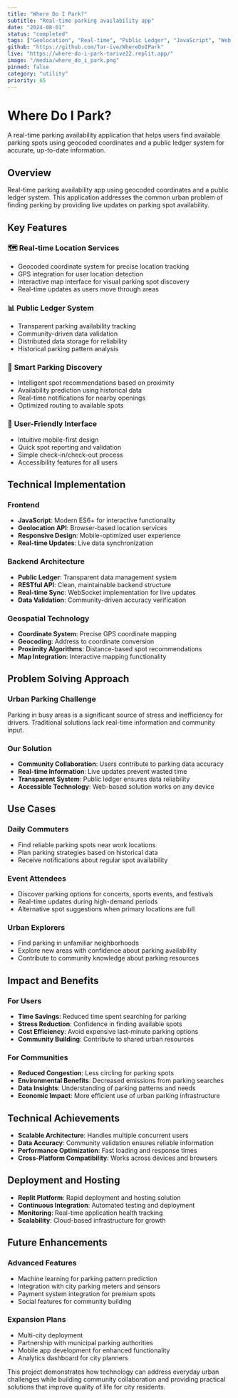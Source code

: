 ```yaml
---
title: "Where Do I Park?"
subtitle: "Real-time parking availability app"
date: "2024-08-01"
status: "completed"
tags: ["Geolocation", "Real-time", "Public Ledger", "JavaScript", "Web App"]
github: "https://github.com/Tar-ive/WhereDoIPark"
live: "https://where-do-i-park-tarive22.replit.app/"
image: "/media/where_do_i_park.png"
pinned: false
category: "utility"
priority: 65
---
```


# Where Do I Park?

A real-time parking availability application that helps users find available parking spots using geocoded coordinates and a public ledger system for accurate, up-to-date information.

## Overview

Real-time parking availability app using geocoded coordinates and a public ledger system. This application addresses the common urban problem of finding parking by providing live updates on parking spot availability.

## Key Features

### 🗺️ **Real-time Location Services**
- Geocoded coordinate system for precise location tracking
- GPS integration for user location detection
- Interactive map interface for visual parking spot discovery
- Real-time updates as users move through areas

### 📊 **Public Ledger System**
- Transparent parking availability tracking
- Community-driven data validation
- Distributed data storage for reliability
- Historical parking pattern analysis

### 🚗 **Smart Parking Discovery**
- Intelligent spot recommendations based on proximity
- Availability prediction using historical data
- Real-time notifications for nearby openings
- Optimized routing to available spots

### 📱 **User-Friendly Interface**
- Intuitive mobile-first design
- Quick spot reporting and validation
- Simple check-in/check-out process
- Accessibility features for all users

## Technical Implementation

### Frontend
- **JavaScript**: Modern ES6+ for interactive functionality
- **Geolocation API**: Browser-based location services
- **Responsive Design**: Mobile-optimized user experience
- **Real-time Updates**: Live data synchronization

### Backend Architecture
- **Public Ledger**: Transparent data management system
- **RESTful API**: Clean, maintainable backend structure
- **Real-time Sync**: WebSocket implementation for live updates
- **Data Validation**: Community-driven accuracy verification

### Geospatial Technology
- **Coordinate System**: Precise GPS coordinate mapping
- **Geocoding**: Address to coordinate conversion
- **Proximity Algorithms**: Distance-based spot recommendations
- **Map Integration**: Interactive mapping functionality

## Problem Solving Approach

### Urban Parking Challenge
Parking in busy areas is a significant source of stress and inefficiency for drivers. Traditional solutions lack real-time information and community input.

### Our Solution
- **Community Collaboration**: Users contribute to parking data accuracy
- **Real-time Information**: Live updates prevent wasted time
- **Transparent System**: Public ledger ensures data reliability
- **Accessible Technology**: Web-based solution works on any device

## Use Cases

### Daily Commuters
- Find reliable parking spots near work locations
- Plan parking strategies based on historical data
- Receive notifications about regular spot availability

### Event Attendees
- Discover parking options for concerts, sports events, and festivals
- Real-time updates during high-demand periods
- Alternative spot suggestions when primary locations are full

### Urban Explorers
- Find parking in unfamiliar neighborhoods
- Explore new areas with confidence about parking availability
- Contribute to community knowledge about parking resources

## Impact and Benefits

### For Users
- **Time Savings**: Reduced time spent searching for parking
- **Stress Reduction**: Confidence in finding available spots
- **Cost Efficiency**: Avoid expensive last-minute parking options
- **Community Building**: Contribute to shared urban resources

### For Communities
- **Reduced Congestion**: Less circling for parking spots
- **Environmental Benefits**: Decreased emissions from parking searches
- **Data Insights**: Understanding of parking patterns and needs
- **Economic Impact**: More efficient use of urban parking infrastructure

## Technical Achievements

- **Scalable Architecture**: Handles multiple concurrent users
- **Data Accuracy**: Community validation ensures reliable information
- **Performance Optimization**: Fast loading and response times
- **Cross-Platform Compatibility**: Works across devices and browsers

## Deployment and Hosting

- **Replit Platform**: Rapid deployment and hosting solution
- **Continuous Integration**: Automated testing and deployment
- **Monitoring**: Real-time application health tracking
- **Scalability**: Cloud-based infrastructure for growth

## Future Enhancements

### Advanced Features
- Machine learning for parking pattern prediction
- Integration with city parking meters and sensors
- Payment system integration for premium spots
- Social features for community building

### Expansion Plans
- Multi-city deployment
- Partnership with municipal parking authorities
- Mobile app development for enhanced functionality
- Analytics dashboard for city planners

This project demonstrates how technology can address everyday urban challenges while building community collaboration and providing practical solutions that improve quality of life for city residents.